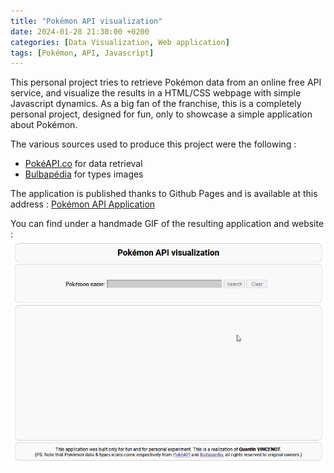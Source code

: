 ```yaml
---
title: "Pokémon API visualization"
date: 2024-01-28 21:30:00 +0200
categories: [Data Visualization, Web application]
tags: [Pokémon, API, Javascript]
---
```


This personal project tries to retrieve Pokémon data from an online free API service, and visualize the results in a HTML/CSS webpage with simple Javascript dynamics. As a big fan of the franchise, this is a completely personal project, designed for fun, only to showcase a simple application about Pokémon.

The various sources used to produce this project were the following :
- [PokéAPI.co](https://pokeapi.co/) for data retrieval
- [Bulbapédia](https://bulbapedia.bulbagarden.net/wiki/Type) for types images

The application is published thanks to Github Pages and is available at this address :
[Pokémon API Application](https://quentinvincenot.github.io/pokemon-api-visualization/)

You can find under a handmade GIF of the resulting application and website :
![Pokémon API Application](assets/2024-01-28-Pokemon-API-visualization/pokemon-api-visualization.gif)
